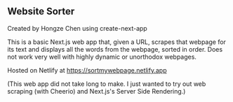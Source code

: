 ## Website Sorter
Created by Hongze Chen using create-next-app

This is a basic Next.js web app that, given a URL, scrapes that webpage for its text and displays all the words from the webpage, sorted in order.
Does not work very well with highly dynamic or unorthodox webpages.

Hosted on Netlify at https://sortmywebpage.netlify.app

(This web app did not take long to make. I just wanted to try out web scraping (with Cheerio) and Next.js's Server Side Rendering.)
